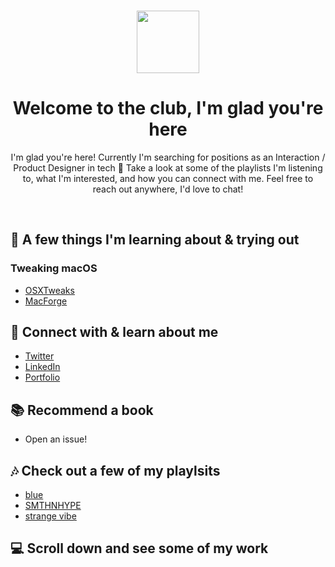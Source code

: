 <p align="center"><a href="https://braxtonhuff.com/"
target="_blank"><br><img width="100" src="https://emojipedia-us.s3.dualstack.us-west-1.amazonaws.com/thumbs/240/apple/237/fire_1f525.png"></a></p>
<h1 align="center">Welcome to the club, I'm glad you're here</h1>
<p align="center">I'm glad you're here! Currently I'm searching for positions as an Interaction / Product Designer in tech 📲 Take a look at some of the playlists I'm listening to, what I'm interested, and how you can connect with me. Feel free to reach out anywhere, I'd love to chat!</p>
<p align="center">
</p>

<br>

## 💾 A few things I'm learning about & trying out

### Tweaking macOS

  - <a href = https://www.reddit.com/r/OSXTweaks/> OSXTweaks </a>
  - <a href = https://github.com/MacEnhance/MacForge/> MacForge </a>
  
<!-- ### 👀 Beta Testing
  - RoadTrip 
  - YourStack
  - impulse
  - SESH -->

## 📂 Connect with & learn about me
- <a href= https://twitter.com/3raxton> Twitter </a>
- <a href= https://linkedIn.com/3raxton> LinkedIn </a>
- <a href= https://braxtonhuff.com> Portfolio </a>

## 📚 Recommend a book 
- Open an issue!

## 🎶 Check out a few of my playlsits 
- <a href= https://open.spotify.com/playlist/7mVYdvUPOoe47XUPMxYSIr> blue </a> 
- <a href= https://open.spotify.com/playlist/2FjUNPyImNqs6g4IbzE2IN> SMTHNHYPE </a>
- <a href= https://open.spotify.com/playlist/1fTjmHXEpTlJsz1j1rcijh> strange vibe </a>

## 💻 Scroll down and see some of my work
